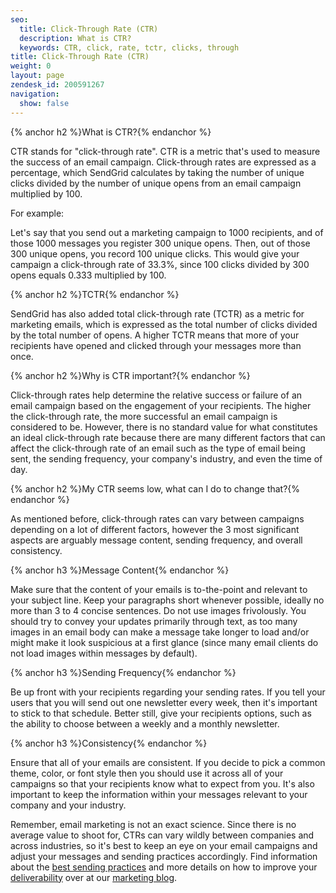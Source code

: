 ```yaml
---
seo:
  title: Click-Through Rate (CTR)
  description: What is CTR?
  keywords: CTR, click, rate, tctr, clicks, through
title: Click-Through Rate (CTR)
weight: 0
layout: page
zendesk_id: 200591267
navigation:
  show: false
---
```


{% anchor h2 %}What is CTR?{% endanchor %}

CTR stands for "click-through rate". CTR is a metric that's used to measure the success of an email campaign. Click-through rates are expressed as a percentage, which SendGrid calculates by taking the number of unique clicks divided by the number of unique opens from an email campaign multiplied by 100.

For example:

Let's say that you send out a marketing campaign to 1000 recipients, and of those 1000 messages you register 300 unique opens. Then, out of those 300 unique opens, you record 100 unique clicks. This would give your campaign a click-through rate of 33.3%, since 100 clicks divided by 300 opens equals 0.333 multiplied by 100.

{% anchor h2 %}TCTR{% endanchor %}

SendGrid has also added total click-through rate (TCTR) as a metric for marketing emails, which is expressed as the total number of clicks divided by the total number of opens. A higher TCTR means that more of your recipients have opened and clicked through your messages more than once.

{% anchor h2 %}Why is CTR important?{% endanchor %}

Click-through rates help determine the relative success or failure of an email campaign based on the engagement of your recipients. The higher the click-through rate, the more successful an email campaign is considered to be. However, there is no standard value for what constitutes an ideal click-through rate because there are many different factors that can affect the click-through rate of an email such as the type of email being sent, the sending frequency, your company's industry, and even the time of day.

{% anchor h2 %}My CTR seems low, what can I do to change that?{% endanchor %}

As mentioned before, click-through rates can vary between campaigns depending on a lot of different factors, however the 3 most significant aspects are arguably message content, sending frequency, and overall consistency.

{% anchor h3 %}Message Content{% endanchor %}

Make sure that the content of your emails is to-the-point and relevant to your subject line. Keep your paragraphs short whenever possible, ideally no more than 3 to 4 concise sentences. Do not use images frivolously. You should try to convey your updates primarily through text, as too many images in an email body can make a message take longer to load and/or might make it look suspicious at a first glance (since many email clients do not load images within messages by default).

{% anchor h3 %}Sending Frequency{% endanchor %}

Be up front with your recipients regarding your sending rates. If you tell your users that you will send out one newsletter every week, then it's important to stick to that schedule. Better still, give your recipients options, such as the ability to choose between a weekly and a monthly newsletter.

{% anchor h3 %}Consistency{% endanchor %}

Ensure that all of your emails are consistent. If you decide to pick a common theme, color, or font style then you should use it across all of your campaigns so that your recipients know what to expect from you. It's also important to keep the information within your messages relevant to your company and your industry.

Remember, email marketing is not an exact science. Since there is no average value to shoot for, CTRs can vary wildly between companies and across industries, so it's best to keep an eye on your email campaigns and adjust your messages and sending practices accordingly. Find information about the [best sending practices](http://sendgrid.com/blog/best-practices/ "Link: http://sendgrid.com/blog/best-practices/") and more details on how to improve your [deliverability](http://sendgrid.com/blog/email-deliverability/ "Link: http://sendgrid.com/blog/email-deliverability/") over at our [marketing blog](http://sendgrid.com/blog/ "Link: http://sendgrid.com/blog/").
